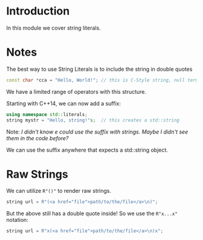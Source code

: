 # Introduction

In this module we cover string literals.

# Notes

The best way to use String Literals is to include the string in double quotes

```cpp
const char *cca = "Hello, World!"; // this is C-Style string, null terminated.
```

We have a limited range of operators with this structure.

Starting with C++14, we can now add a suffix:

```cpp
using namespace std::literals;
string mystr = "Hello, string!"s;  // this creates a std::string
```

Note: _I didn't know e could use the suffix with strings.  Maybe I didn't see them in the code before?_

We can use the suffix anywhere that expects a std::string object.


# Raw Strings

We can utilize `R"()"` to render raw strings.

```cpp
string url = R"(<a href="file">path/to/the/file</a>\n)";
```

But the above still has a double quote inside!  So we use the `R"x...x"` notation:

```cpp
string url = R"x(<a href="file">path/to/the/file</a>\n)x";
```
